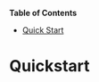 <!-- START doctoc generated TOC please keep comment here to allow auto update -->
<!-- DON'T EDIT THIS SECTION, INSTEAD RE-RUN doctoc TO UPDATE -->

**Table of Contents**

- [Quick Start](#quick-start)

<!-- END doctoc generated TOC please keep comment here to allow auto update -->

# Quickstart
